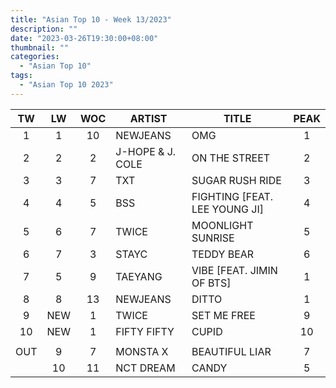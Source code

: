 ```yaml
---
title: "Asian Top 10 - Week 13/2023"
description: ""
date: "2023-03-26T19:30:00+08:00"
thumbnail: ""
categories:
  - "Asian Top 10"
tags:
  - "Asian Top 10 2023"
---
```

<!--more-->
|TW|LW|WOC|ARTIST|TITLE|PEAK|
|:----:|:----:|:----:|----|----|:----:|
|1|1|10|NEWJEANS|OMG|1|
|2|2|2|J-HOPE & J. COLE|ON THE STREET|2|
|3|3|7|TXT|SUGAR RUSH RIDE|3|
|4|4|5|BSS|FIGHTING [FEAT. LEE YOUNG JI]|4|
|5|6|7|TWICE|MOONLIGHT SUNRISE|5|
|6|7|3|STAYC|TEDDY BEAR|6|
|7|5|9|TAEYANG|VIBE [FEAT. JIMIN OF BTS]|1|
|8|8|13|NEWJEANS|DITTO|1|
|9|NEW|1|TWICE|SET ME FREE|9|
|10|NEW|1|FIFTY FIFTY|CUPID|10|
| | | | | | |
|OUT|9|7|MONSTA X|BEAUTIFUL LIAR|7|
| |10|11|NCT DREAM|CANDY|5|